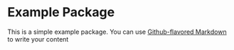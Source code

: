 # Example Package

This is a simple example package. You can use
[Github-flavored Markdown](https://guides.github.com/features/mastering-markdown/) to write your content
